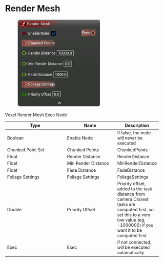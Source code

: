 # Render Mesh

<div align="left" data-full-width="false">

<figure><img src="Render_Mesh.png" alt=""><figcaption></figcaption></figure>

</div>

Voxel Render Mesh Exec Node

<table>
<thead><tr><th width="250">Type</th><th width="200">Name</th><th>Description</th></tr></thead>
<tbody>
<tr><td>Boolean</td><td>Enable Node</td><td>If false, the node will never be executed</td></tr>
<tr><td>Chunked Point Set</td><td>Chunked Points</td><td>ChunkedPoints</td></tr>
<tr><td>Float</td><td>Render Distance</td><td>RenderDistance</td></tr>
<tr><td>Float</td><td>Min Render Distance</td><td>MinRenderDistance</td></tr>
<tr><td>Float</td><td>Fade Distance</td><td>FadeDistance</td></tr>
<tr><td>Foliage Settings</td><td>Foliage Settings</td><td>FoliageSettings</td></tr>
<tr><td>Double</td><td>Priority Offset</td><td>Priority offset, added to the task distance from camera
Closest tasks are computed first, so set this to a very low value (eg, -1000000) if you want it to be computed first</td></tr>
<tr><td>Exec</td><td>Exec</td><td>If not connected, will be executed automatically</td></tr>
</tbody>
</table>